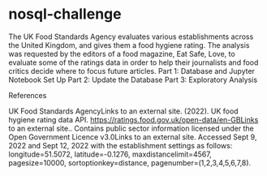 # nosql-challenge

The UK Food Standards Agency evaluates various establishments across the United Kingdom, and gives them a food hygiene rating. The analysis was requested by the editors of a food magazine, Eat Safe, Love, to evaluate some of the ratings data in order to help their journalists and food critics decide where to focus future articles.
  Part 1: Database and Jupyter Notebook Set Up
  Part 2: Update the Database
  Part 3: Exploratory Analysis

References

UK Food Standards AgencyLinks to an external site. (2022). UK food hygiene rating data API. https://ratings.food.gov.uk/open-data/en-GBLinks to an external site.. Contains public sector information licensed under the Open Government Licence v3.0Links to an external site.
Accessed Sept 9, 2022 and Sept 12, 2022 with the establishment settings as follows: longitude=51.5072, latitude=-0.1276, maxdistancelimit=4567, pagesize=10000, sortoptionkey=distance, pagenumber=(1,2,3,4,5,6,7,8).

